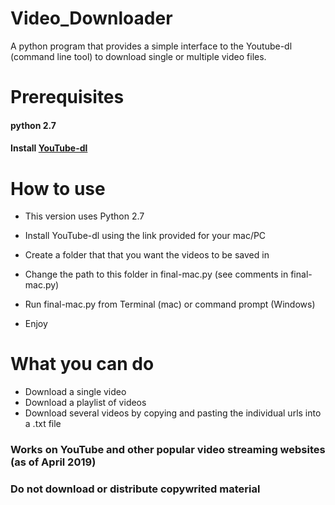 # Video_Downloader
A python program that provides a simple interface to the Youtube-dl (command line tool) to download single or multiple video files.

# Prerequisites 
#### python 2.7
#### Install [YouTube-dl](https://github.com/ytdl-org/youtube-dl.git)

# How to use
- This version uses Python 2.7
- Install YouTube-dl using the link provided for your mac/PC

- Create a folder that that you want the videos to be saved in
- Change the path to this folder in final-mac.py (see comments in final-mac.py)
- Run final-mac.py from Terminal (mac) or command prompt (Windows)
- Enjoy

# What you can do
- Download a single video
- Download a playlist of videos
- Download several videos by copying and pasting the individual urls into a .txt file

### Works on YouTube and other popular video streaming websites (as of April 2019)
### Do not download or distribute copywrited material
